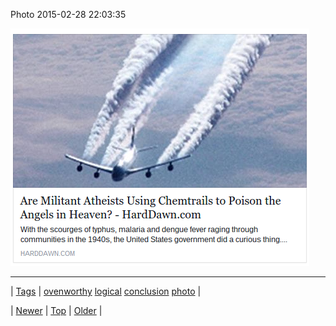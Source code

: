<!--
title: Photo 2015-02-28 22
date: 2020-06-28T15:27:00.070Z
tags: ovenworthy, logical, conclusion, photo
-->


Photo 2015-02-28 22:03:35

![](112349985109-0.png)

<!--BOTTOM-POST-NAVIGATION-->
---

| [Tags](tags.md) | [ovenworthy](tag-ovenworthy.md) [logical](tag-logical.md) [conclusion](tag-conclusion.md) [photo](tag-photo.md) |

| [Newer](112314436304.md) | [Top](index.md) | [Older](112355264272.md) |